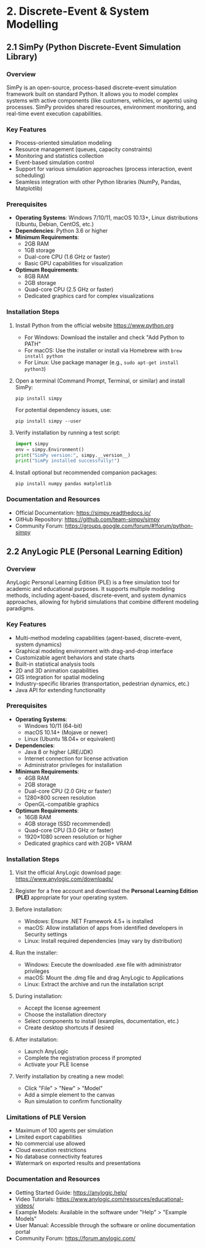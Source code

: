 # 2. Discrete-Event & System Modelling

## 2.1 SimPy (Python Discrete-Event Simulation Library)

### Overview
SimPy is an open-source, process-based discrete-event simulation framework built on standard Python. It allows you to model complex systems with active components (like customers, vehicles, or agents) using processes. SimPy provides shared resources, environment monitoring, and real-time event execution capabilities.

### Key Features
- Process-oriented simulation modeling
- Resource management (queues, capacity constraints)
- Monitoring and statistics collection
- Event-based simulation control
- Support for various simulation approaches (process interaction, event scheduling)
- Seamless integration with other Python libraries (NumPy, Pandas, Matplotlib)

### Prerequisites
- **Operating Systems**: Windows 7/10/11, macOS 10.13+, Linux distributions (Ubuntu, Debian, CentOS, etc.)
- **Dependencies**: Python 3.6 or higher
- **Minimum Requirements**:
  - 2GB RAM
  - 1GB storage
  - Dual-core CPU (1.6 GHz or faster)
  - Basic GPU capabilities for visualization
- **Optimum Requirements**:
  - 8GB RAM
  - 2GB storage
  - Quad-core CPU (2.5 GHz or faster)
  - Dedicated graphics card for complex visualizations

### Installation Steps
1. Install Python from the official website https://www.python.org
   - For Windows: Download the installer and check "Add Python to PATH"
   - For macOS: Use the installer or install via Homebrew with `brew install python`
   - For Linux: Use package manager (e.g., `sudo apt-get install python3`)

2. Open a terminal (Command Prompt, Terminal, or similar) and install SimPy:
   ```
   pip install simpy
   ```
   
   For potential dependency issues, use:
   ```
   pip install simpy --user
   ```

3. Verify installation by running a test script:
   ```python
   import simpy
   env = simpy.Environment()
   print("SimPy version:", simpy.__version__)
   print("SimPy installed successfully!")
   ```

4. Install optional but recommended companion packages:
   ```
   pip install numpy pandas matplotlib
   ```

### Documentation and Resources
- Official Documentation: https://simpy.readthedocs.io/
- GitHub Repository: https://github.com/team-simpy/simpy
- Community Forum: https://groups.google.com/forum/#!forum/python-simpy

## 2.2 AnyLogic PLE (Personal Learning Edition)

### Overview
AnyLogic Personal Learning Edition (PLE) is a free simulation tool for academic and educational purposes. It supports multiple modeling methods, including agent-based, discrete-event, and system dynamics approaches, allowing for hybrid simulations that combine different modeling paradigms.

### Key Features
- Multi-method modeling capabilities (agent-based, discrete-event, system dynamics)
- Graphical modeling environment with drag-and-drop interface
- Customizable agent behaviors and state charts
- Built-in statistical analysis tools
- 2D and 3D animation capabilities
- GIS integration for spatial modeling
- Industry-specific libraries (transportation, pedestrian dynamics, etc.)
- Java API for extending functionality

### Prerequisites
- **Operating Systems**:
  - Windows 10/11 (64-bit)
  - macOS 10.14+ (Mojave or newer)
  - Linux (Ubuntu 18.04+ or equivalent)
- **Dependencies**:
  - Java 8 or higher (JRE/JDK)
  - Internet connection for license activation
  - Administrator privileges for installation
- **Minimum Requirements**:
  - 4GB RAM
  - 2GB storage
  - Dual-core CPU (2.0 GHz or faster)
  - 1280×800 screen resolution
  - OpenGL-compatible graphics
- **Optimum Requirements**:
  - 16GB RAM
  - 4GB storage (SSD recommended)
  - Quad-core CPU (3.0 GHz or faster)
  - 1920×1080 screen resolution or higher
  - Dedicated graphics card with 2GB+ VRAM

### Installation Steps
1. Visit the official AnyLogic download page: https://www.anylogic.com/downloads/
   
2. Register for a free account and download the **Personal Learning Edition (PLE)** appropriate for your operating system.

3. Before installation:
   - Windows: Ensure .NET Framework 4.5+ is installed
   - macOS: Allow installation of apps from identified developers in Security settings
   - Linux: Install required dependencies (may vary by distribution)

4. Run the installer:
   - Windows: Execute the downloaded .exe file with administrator privileges
   - macOS: Mount the .dmg file and drag AnyLogic to Applications
   - Linux: Extract the archive and run the installation script

5. During installation:
   - Accept the license agreement
   - Choose the installation directory
   - Select components to install (examples, documentation, etc.)
   - Create desktop shortcuts if desired

6. After installation:
   - Launch AnyLogic
   - Complete the registration process if prompted
   - Activate your PLE license

7. Verify installation by creating a new model:
   - Click "File" > "New" > "Model"
   - Add a simple element to the canvas
   - Run simulation to confirm functionality

### Limitations of PLE Version
- Maximum of 100 agents per simulation
- Limited export capabilities
- No commercial use allowed
- Cloud execution restrictions
- No database connectivity features
- Watermark on exported results and presentations

### Documentation and Resources
- Getting Started Guide: https://anylogic.help/
- Video Tutorials: https://www.anylogic.com/resources/educational-videos/
- Example Models: Available in the software under "Help" > "Example Models"
- User Manual: Accessible through the software or online documentation portal
- Community Forum: https://forum.anylogic.com/

